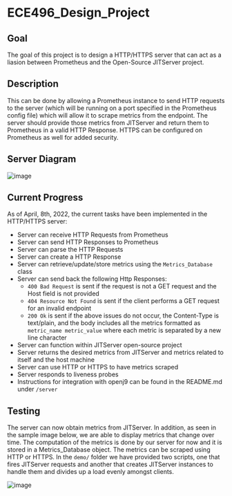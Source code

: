 # ECE496_Design_Project

## Goal

The goal of this project is to design a HTTP/HTTPS server that can act as a liasion between Prometheus and the Open-Source JITServer project.

## Description

This can be done by allowing a Prometheus instance to send HTTP requests to the server (which will be running on a port specified in the Prometheus config file) which will allow it to scrape metrics from the endpoint. The server should provide those metrics from JITServer and return them to Prometheus in a valid HTTP Response. HTTPS can be configured on Prometheus as well for added security.

## Server Diagram

![image](https://user-images.githubusercontent.com/46902009/143926505-b89aab9d-cc62-436a-91a0-b1fd354a6de1.png)

## Current Progress

As of April, 8th, 2022, the current tasks have been implemented in the HTTP/HTTPS server:

- Server can receive HTTP Requests from Prometheus
- Server can send HTTP Responses to Prometheus
- Server can parse the HTTP Requests
- Server can create a HTTP Response  
- Server can retrieve/update/store metrics using the `Metrics_Database` class
- Server can send back the following Http Responses:
  - `400 Bad Request` is sent if the request is not a GET request and the Host field is not provided 
  - `404 Resource Not Found` is sent if the client performs a GET request for an invalid endpoint
  - `200 Ok` is sent if the above issues do not occur, the Content-Type is text/plain, and the body includes all the metrics formatted as `metric_name metric_value` where each metric is separated by a new line character 
- Server can function within JITServer open-source project  
- Server returns the desired metrics from JITServer and metrics related to itself and the host machine
- Server can use HTTP or HTTPS to have metrics scraped
- Server responds to liveness probes
- Instructions for integration with openj9 can be found in the README.md under `/server`

## Testing

The server can now obtain metrics from JITServer. In addition, as seen in the sample image below, we are able to display metrics that change over time. The computation of the metrics is done by our server for now and it is stored in a Metrics_Database object. The metrics can be scraped using HTTP or HTTPS. In the `demo/` folder we have provided two scripts, one that fires JITServer requests and another that creates JITServer instances to handle them and divides up a load evenly amongst clients. 

![image](https://user-images.githubusercontent.com/46902009/143985492-37beb3c9-34eb-4e86-b305-19ac1f578a78.png)
